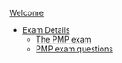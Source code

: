 [Welcome](./welcome.md)
  - [Exam Details](./exam-details/exam-details.md)
    - [The PMP exam](./exam-details/the-pmp-exam.md)
    - [PMP exam questions](./exam-details/pmp-exam-questions.md)
